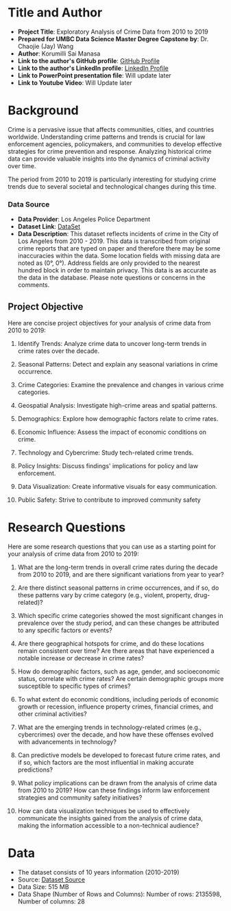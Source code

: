 # Title and Author

- **Project Title**: Exploratory Analysis of Crime Data from 2010 to 2019
- **Prepared for UMBC Data Science Master Degree Capstone by**: Dr. Chaojie (Jay) Wang
- **Author**: Korumilli Sai Manasa
- **Link to the author's GitHub profile**: [GitHub Profile](https://github.com/SaiManasaK1508)
- **Link to the author's LinkedIn profile**: [LinkedIn Profile](https://www.linkedin.com/in/saimanasa-korumilli/)
- **Link to PowerPoint presentation file**: Will update later 
- **Link to Youtube Video**: Will Update later

# Background

Crime is a pervasive issue that affects communities, cities, and countries worldwide. Understanding crime patterns and trends is crucial for law enforcement agencies, policymakers, and communities to develop effective strategies for crime prevention and response. Analyzing historical crime data can provide valuable insights into the dynamics of criminal activity over time.

The period from 2010 to 2019 is particularly interesting for studying crime trends due to several societal and technological changes during this time.

### Data Source
- **Data Provider**: Los Angeles Police Department
- **Dataset Link**: [DataSet](https://data.lacity.org/Public-Safety/Crime-Data-from-2010-to-2019/63jg-8b9z)
- **Data Description**: This dataset reflects incidents of crime in the City of Los Angeles from 2010 - 2019. This data is transcribed from original crime reports that are typed on paper and therefore there may be some inaccuracies within the data. Some location fields with missing data are noted as (0°, 0°). Address fields are only provided to the nearest hundred block in order to maintain privacy. This data is as accurate as the data in the database. Please note questions or concerns in the comments.

## Project Objective
Here are concise project objectives for your analysis of crime data from 2010 to 2019:

1. Identify Trends: Analyze crime data to uncover long-term trends in crime rates over the decade.

2. Seasonal Patterns: Detect and explain any seasonal variations in crime occurrence.

3. Crime Categories: Examine the prevalence and changes in various crime categories.

4. Geospatial Analysis: Investigate high-crime areas and spatial patterns.

5. Demographics: Explore how demographic factors relate to crime rates.

6. Economic Influence: Assess the impact of economic conditions on crime.

7. Technology and Cybercrime: Study tech-related crime trends.

8. Policy Insights: Discuss findings' implications for policy and law enforcement.

9. Data Visualization: Create informative visuals for easy communication.

10. Public Safety: Strive to contribute to improved community safety

# Research Questions

Here are some research questions that you can use as a starting point for your analysis of crime data from 2010 to 2019:

1. What are the long-term trends in overall crime rates during the decade from 2010 to 2019, and are there significant variations from year to year?

2. Are there distinct seasonal patterns in crime occurrences, and if so, do these patterns vary by crime category (e.g., violent, property, drug-related)?

3. Which specific crime categories showed the most significant changes in prevalence over the study period, and can these changes be attributed to any specific factors or events?

4. Are there geographical hotspots for crime, and do these locations remain consistent over time? Are there areas that have experienced a notable increase or decrease in crime rates?

5. How do demographic factors, such as age, gender, and socioeconomic status, correlate with crime rates? Are certain demographic groups more susceptible to specific types of crimes?

6. To what extent do economic conditions, including periods of economic growth or recession, influence property crimes, financial crimes, and other criminal activities?

7. What are the emerging trends in technology-related crimes (e.g., cybercrimes) over the decade, and how have these offenses evolved with advancements in technology?

8. Can predictive models be developed to forecast future crime rates, and if so, which factors are the most influential in making accurate predictions?

9. What policy implications can be drawn from the analysis of crime data from 2010 to 2019? How can these findings inform law enforcement strategies and community safety initiatives?

10. How can data visualization techniques be used to effectively communicate the insights gained from the analysis of crime data, making the information accessible to a non-technical audience?

# Data

- The dataset consists of 10 years information (2010-2019)
- Source: [Dataset Source](https://data.lacity.org/Public-Safety/Crime-Data-from-2010-to-2019/63jg-8b9z)
- Data Size: 515 MB
- Data Shape (Number of Rows and Columns): Number of rows: 2135598, Number of columns: 28
